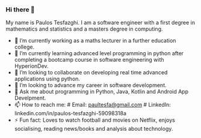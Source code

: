 ### Hi there 👋

My name is Paulos Tesfazghi. I am a software engineer with a first degree in mathematics and statistics and a masters degree in computing.

- 🔭 I’m currently working as a maths lecturer in a further education college. 
- 🌱 I’m currently learning advanced level programming in python after completing a bootcamp course in software engineering with HyperionDev. 
- 👯 I’m looking to collaborate on developing real time advanced applications using python.
- 🤔 I’m looking to advance my career in software development.
- 💬 Ask me about programming in Python, Java, Kotlin and Android App Develpment. 
- 📫 How to reach me: # Email: paultesfa@gmail.com    # LinkedIn: linkedin.com/in/paulos-tesfazghi-59098318a
- ⚡ Fun fact: Loves to watch football and movies on Netflix, enjoys socialising, reading news/books and analysis about technology.


